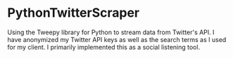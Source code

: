 # PythonTwitterScraper
Using the Tweepy library for Python to stream data from Twitter's API.
I have anonymized my Twitter API keys as well as the search terms as I used for my client. 
I primarily implemented this as a social listening tool.
